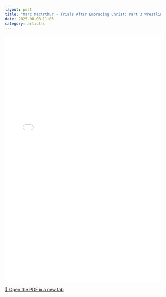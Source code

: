 ```yaml
---
layout: post
title: "Marc MacArthur - Trials After Embracing Christ: Part 3 Wrestling with Our Sinful Nature"
date: 2025-08-08 11:05
category: articles
---
```


<iframe 
    src="{{ '/assets/articles/Marc-MacArthur-Trials-After-Embracing-Christ-Part-3-Wrestling-with-Our-Sinful-Nature.pdf' | relative_url }}" 
    width="100%" 
    height="800px" 
    style="border: none;">
</iframe>

<p>
    <a href="{{ '/assets/articles/Marc-MacArthur-Trials-After-Embracing-Christ-Part-3-Wrestling-with-Our-Sinful-Nature.pdf' | relative_url }}" target="_blank">
        📄 Open the PDF in a new tab
    </a>
</p>
